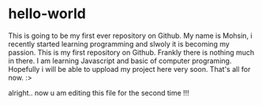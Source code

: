 # hello-world
This is going to be my first ever repository on Github. 
My name is Mohsin, i recently started learning programming and slwoly it is becoming my passion.
This is my first repository on Github. Frankly there is nothing much in there. 
I am learning Javascript and basic of computer programing. Hopefully i will be able to uppload my project here very soon. 
That's all for now. 
:> 

alright.. now u am editing this file for the second time !!!
